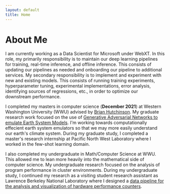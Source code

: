 ```yaml
---
layout: default
title: Home
---
```


# About Me

I am currently working as a Data Scientist for Microsoft under WebXT. In this role, my primarily responsibility is to maintain our deep learning pipelines for training, real-time inference, and offline inference. This consists of updating our pipelines as needed and onboarding our pipeline to additional services. My secondary responsibility is to implement and experiment with new and existing models. This consists of running training experiments, hyperparameter tuning, experimental implementations, error analysis, identifying sources of regressions, etc., in order to optimize our downstream performance.

I completed my masters in computer science (**December 2021**) at Western Washington University (WWU) advised by [Brian Hutchinson](https://fw.cs.wwu.edu/~hutchib2/hutchresearch.html). My graduate research work focused on the use of [Generative Adversarial Networks to emulate Earth System Models](/project/#gans-for-climate-data-generation). I'm working towards computationally effecient earth system emulators so that we may more easily understand our earth's climate system. During my graduate study, I completed a master's research internship at Pacific North West Laboratory where I worked in the few-shot learning domain.

I also completed my undergraduate in Math/Computer Science at WWU. This allowed me to lean more heavily into the mathematical side of computer science. My undergraduate research focused on the analysis of program performance in cluster environments. During my undergraduate study, I continued my research as a visiting student research assistant as Lawrence Berkeley National Laboratory where I designed a [data pipeline for the analysis and visualization of hardware performance counters](/project/#dashing-analysis-framework-for-performance-counters).
